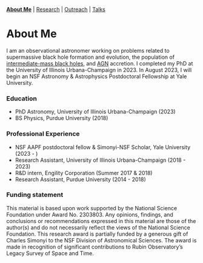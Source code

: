 [__About Me__](/about.md) | [Research](/research.md) | [Outreach](/outreach.md) | [Talks](/talks.md)

# About Me

I am an observational astronomer working on problems related to supermassive black hole formation and evolution, the population of [intermediate-mass black holes](https://en.wikipedia.org/wiki/Intermediate-mass_black_hole), and [AGN](https://en.wikipedia.org/wiki/Active_galactic_nucleus) accretion. I completed my PhD at the University of Illinois Urbana-Champaign in 2023. In August 2023, I will begin an NSF Astronomy & Astrophysics Postdoctoral Fellowship at Yale University. 

### Education
- PhD Astronomy, University of Illinois Urbana-Champaign (2023)
- BS Physics, Purdue University (2018)

### Professional Experience
- NSF AAPF postdoctoral fellow & Simonyi-NSF Scholar, Yale University (2023 - )
- Research Assistant, University of Illinois Urbana-Champaign (2018 - 2023)
- R&D intern, Engility Corporation (Summer 2017 & 2018)
- Research Assistant, Purdue University (2014 - 2018)

### Funding statement
This material is based upon work supported by the National Science Foundation under Award No. 2303803. Any opinions, findings, and conclusions or recommendations expressed in this material are those of the author(s) and do not necessarily reflect the views of the National Science Foundation. This research award is partially funded by a generous gift of Charles Simonyi to the NSF Division of Astronomical Sciences.  The award is made in recognition of significant contributions to Rubin Observatory’s Legacy Survey of Space and Time.
